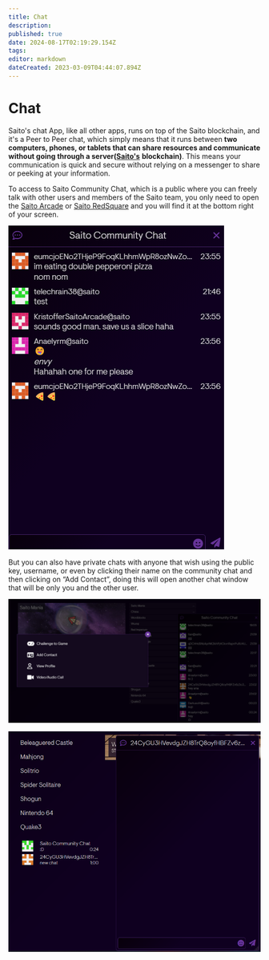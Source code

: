 ```yaml
---
title: Chat
description: 
published: true
date: 2024-08-17T02:19:29.154Z
tags: 
editor: markdown
dateCreated: 2023-03-09T04:44:07.894Z
---
```


# Chat

Saito's chat App, like all other apps, runs on top of the Saito blockchain, and it's a Peer to Peer chat, which simply means that it runs between **two computers, phones, or tablets that can share resources and communicate without going through a server(**[**Saito's**](https://saito.io/) **blockchain)**. This means your communication is quick and secure without relying on a messenger to share or peeking at your information.  

To access to Saito Community Chat, which is a public where you can freely talk with other users and members of the Saito team, you only need to open the [Saito Arcade](https://saito.io/arcade/) or [Saito RedSquare](https://saito.io/redsquare/#home) and you will find it at the bottom right of your screen. 

![](/chatpic1.png)

But you can also have private chats with anyone that wish using the public key, username, or even by clicking their name on the community chat and then clicking on “Add Contact”, doing this will open another chat window that will be only you and the other user.

![](/privatechat.png)

![](/privatechat2.png)